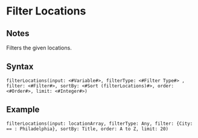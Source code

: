 # Filter Locations

## Notes
Filters the given locations.

## Syntax

```
filterLocations(input: <#Variable#>, filterType: <#Filter Type#> , filter: <#Filter#>, sortBy: <#Sort (filterLocations)#>, order: <#Order#>, limit: <#Integer#>)
```

## Example
```
filterLocations(input: locationArray, filterType: Any, filter: {City: == : Philadelphia}, sortBy: Title, order: A to Z, limit: 20)
```